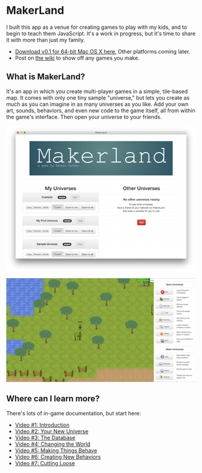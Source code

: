 
# MakerLand

I built this app as a venue for creating games to play with my kids, and to
begin to teach them JavaScript.  It's a work in progress, but it's time to
share it with more than just my family.

 * [Download v0.1 for 64-bit Mac OS X here.](https://github.com/nathancarter/makerland/releases/tag/v0.1)
Other platforms coming later.
 * Post on [the wiki](https://github.com/nathancarter/makerland/wiki) to show off any games you make.

## What is MakerLand?

It's an app in which you create multi-player games in a simple, tile-based
map.  It comes with only one tiny sample "universe," but lets you create as
much as you can imagine in as many universes as you like.  Add your own art,
sounds, behaviors, and even new code to the game itself, all from within the
game's interface.  Then open your universe to your friends.

![Main window screenshot](main-win-screenshot.png)

![Game play screenshot](game-screenshot.png)

## Where can I learn more?

There's lots of in-game documentation, but start here:

 * [Video #1: Introduction](https://youtu.be/tTK8fBjzGPw?list=PLqm1puGPkE8g0QGk71yV6kXu4JcZ0J2EH)
 * [Video #2: Your New Universe](https://www.youtube.com/watch?v=v6QgkKVhXJU&list=PLqm1puGPkE8g0QGk71yV6kXu4JcZ0J2EH&index=2)
 * [Video #3: The Database](https://www.youtube.com/watch?v=LKm5C-Nd-eM&index=3&list=PLqm1puGPkE8g0QGk71yV6kXu4JcZ0J2EH)
 * [Video #4: Changing the World](https://www.youtube.com/watch?v=2n22ICEV95o&index=4&list=PLqm1puGPkE8g0QGk71yV6kXu4JcZ0J2EH)
 * [Video #5: Making Things Behave](https://www.youtube.com/watch?v=V-JnSrA8eKY&index=5&list=PLqm1puGPkE8g0QGk71yV6kXu4JcZ0J2EH)
 * [Video #6: Creating New Behaviors](https://www.youtube.com/watch?v=MLGBm4hErwQ&list=PLqm1puGPkE8g0QGk71yV6kXu4JcZ0J2EH&index=6)
 * [Video #7: Cutting Loose](https://www.youtube.com/watch?v=dHTn8MVFp2c&index=8&list=PLqm1puGPkE8g0QGk71yV6kXu4JcZ0J2EH)
